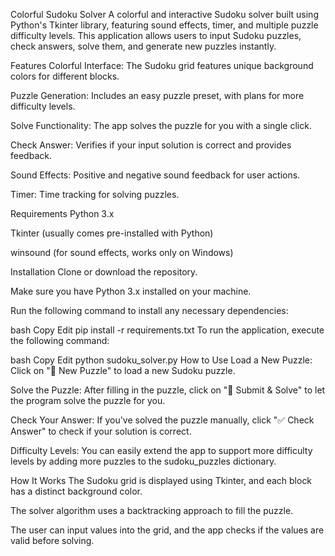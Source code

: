Colorful Sudoku Solver
A colorful and interactive Sudoku solver built using Python's Tkinter library, featuring sound effects, timer, and multiple puzzle difficulty levels. This application allows users to input Sudoku puzzles, check answers, solve them, and generate new puzzles instantly.

Features
Colorful Interface: The Sudoku grid features unique background colors for different blocks.

Puzzle Generation: Includes an easy puzzle preset, with plans for more difficulty levels.

Solve Functionality: The app solves the puzzle for you with a single click.

Check Answer: Verifies if your input solution is correct and provides feedback.

Sound Effects: Positive and negative sound feedback for user actions.

Timer: Time tracking for solving puzzles.

Requirements
Python 3.x

Tkinter (usually comes pre-installed with Python)

winsound (for sound effects, works only on Windows)

Installation
Clone or download the repository.

Make sure you have Python 3.x installed on your machine.

Run the following command to install any necessary dependencies:

bash
Copy
Edit
pip install -r requirements.txt
To run the application, execute the following command:

bash
Copy
Edit
python sudoku_solver.py
How to Use
Load a New Puzzle: Click on "🧩 New Puzzle" to load a new Sudoku puzzle.

Solve the Puzzle: After filling in the puzzle, click on "🎯 Submit & Solve" to let the program solve the puzzle for you.

Check Your Answer: If you've solved the puzzle manually, click "✅ Check Answer" to check if your solution is correct.

Difficulty Levels: You can easily extend the app to support more difficulty levels by adding more puzzles to the sudoku_puzzles dictionary.

How It Works
The Sudoku grid is displayed using Tkinter, and each block has a distinct background color.

The solver algorithm uses a backtracking approach to fill the puzzle.

The user can input values into the grid, and the app checks if the values are valid before solving.
